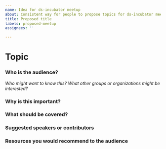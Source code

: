 ```yaml
---
name: Idea for ds-incubator meetup
about: Consistent way for people to propose topics for ds-incubator meetups
title: Proposed title
labels: proposed-meetup
assignees: ''

---
```


# Topic

### Who is the audience?
_Who might want to know this? What other groups or organizations might be interested?_


### Why is this important?


### What should be covered?


### Suggested speakers or contributors


### Resources you would recommend to the audience
